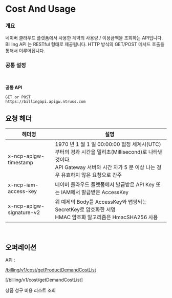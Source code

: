 Cost And Usage 
=========

<h3>개요</h3>

네이버 클라우드 플랫폼에서 사용한 계약의 사용량 / 이용금액을 조회하는 API입니다. Billing API 는 RESTful 형태로 제공됩니다. HTTP 방식의 GET/POST 메서드 호출을 통해서 이루어집니다.

<h3>공통 설정</h3>

<br>

**공통 API** 

<div class="code-toolbar"><pre class="  language-http"><code data-language="http" class="  language-http">GET or POST
<span class="token header-name keyword">https:</span>//billingapi.apigw.ntruss.com
</code></pre><div class="toolbar">

## 요청 헤더

<table>
 <thead>
  <tr>
   <th>헤더명</th>
   <th>설명</th>
  </tr>
 </thead>
 <tbody>
  <tr>
   <td>x-ncp-apigw-timestamp</td>
   <td>1970 년 1 월 1 일 00:00:00 협정 세계시(UTC)부터의 경과 시간을 밀리초(Millisecond)로 나타낸 것이다.<br data-tomark-pass="">API Gateway 서버와 시간 차가 5 분 이상 나는 경우 유효하지        않은 요청으로 간주</td>
  </tr>
  <tr>
   <td>x-ncp-iam-access-key</td>
   <td>네이버 클라우드 플랫폼에서 발급받은 API Key 또는 IAM에서 발급받은 AccessKey</td>
  </tr>
  <tr>
   <td>x-ncp-apigw-signature-v2</td>
   <td>위 예제의 Body를 AccessKey와 맵핑되는 SecretKey로 암호화한 서명<br data-tomark-pass="">HMAC 암호화 알고리즘은 HmacSHA256 사용</td>
  </tr>
  </tbody>
</table>

<br>
 
## 오퍼레이션

API :

[/billing/v1/cost/getProductDemandCostList](https://github.com/openstack9332/billing/blob/main/getProductDemandCostList.md)
 
[/billing/v1/cost/getDemandCostList]
 
상품 청구 비용 리스트 조회

 
 
 
 
 
 
 
 
 
 
 
 
 
 
 
 
 
 
 
 
 
 
 
 
 
 
 
 
 


 
 

